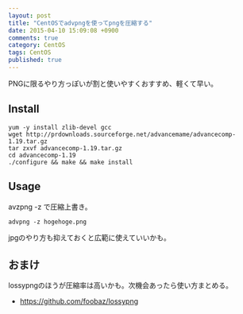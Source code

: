 ```yaml
---
layout: post
title: "CentOSでadvpngを使ってpngを圧縮する"
date: 2015-04-10 15:09:08 +0900 
comments: true
category: CentOS
tags: CentOS
published: true
---
```


PNGに限るやり方っぽいが割と使いやすくおすすめ、軽くて早い。

## Install

```
yum -y install zlib-devel gcc
wget http://prdownloads.sourceforge.net/advancemame/advancecomp-1.19.tar.gz
tar zxvf advancecomp-1.19.tar.gz
cd advancecomp-1.19
./configure && make && make install
```

## Usage

avzpng -z で圧縮上書き。

```
advpng -z hogehoge.png
```

jpgのやり方も抑えておくと広範に使えていいかも。

## おまけ

lossypngのほうが圧縮率は高いかも。次機会あったら使い方まとめる。

- <https://github.com/foobaz/lossypng>
